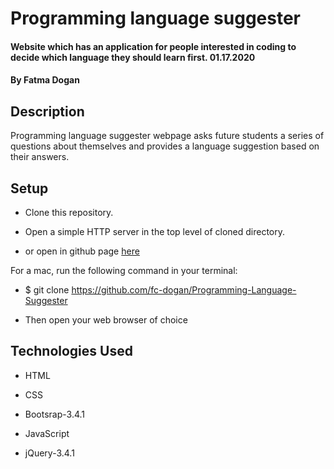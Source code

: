 # Programming language suggester

#### Website which has an application for people interested in coding to decide which language they should learn first. 01.17.2020

#### By Fatma Dogan

## Description

Programming language suggester webpage asks future students a series of questions about themselves and provides a language suggestion based on their answers.

## Setup

* Clone this repository.

* Open a simple HTTP server in the top level of cloned directory. 

* or open in github page [here](https://github.com/fc-dogan/Programming-Language-Suggester)

For a mac, run the following command in your terminal:

* $ git clone https://github.com/fc-dogan/Programming-Language-Suggester

* Then open your web browser of choice


## Technologies Used 

* HTML

* CSS

* Bootsrap-3.4.1

* JavaScript

* jQuery-3.4.1